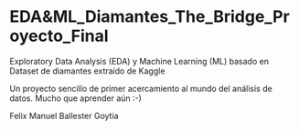 # EDA&ML_Diamantes_The_Bridge_Proyecto_Final

Exploratory Data Analysis (EDA) y Machine Learning (ML) basado en Dataset de diamantes extraído de Kaggle

Un proyecto sencillo de primer acercamiento al mundo del análisis de datos. Mucho que aprender aún :-)

Felix Manuel Ballester Goytia
